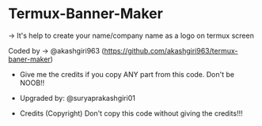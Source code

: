 # Termux-Banner-Maker

-> It's help to create your name/company name as a logo on termux screen

Coded by -> @akashgiri963 (https://github.com/akashgiri963/termux-baner-maker)


* Give me the credits if you copy ANY part from this code. Don't be NOOB!!


* Upgraded by: @suryaprakashgiri01


* Credits (Copyright) Don't copy this code without giving the credits!!!
